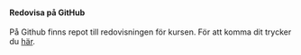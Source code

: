 #### Redovisa på GitHub

På Github finns repot till redovisningen för kursen. För att komma dit trycker du [här](https://github.com/Lioo19/design).
